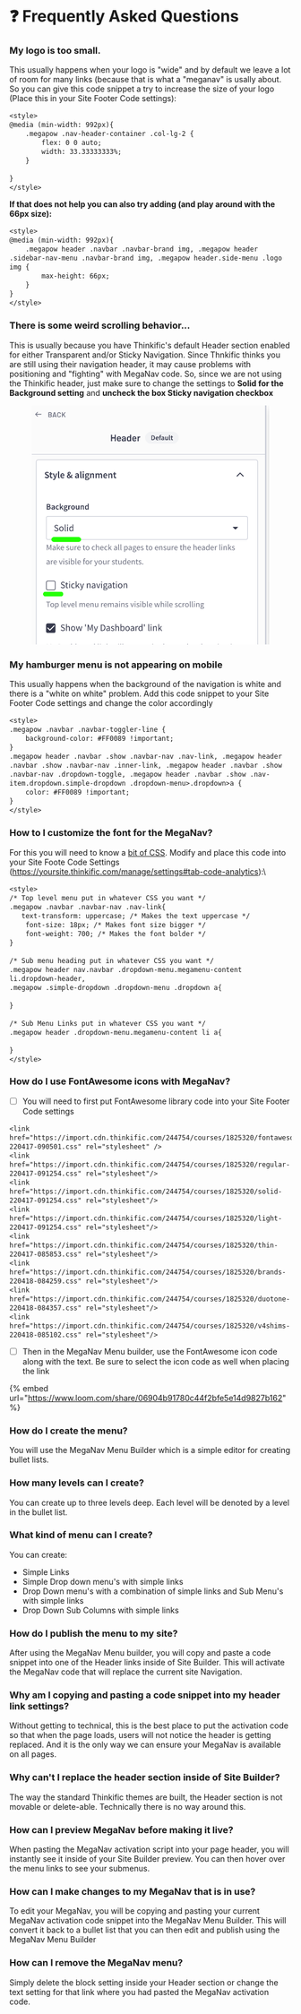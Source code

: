 # ❓ Frequently Asked Questions

### My logo is too small.

This usually happens when your logo is "wide" and by default we leave a lot of room for many links (because that is what a "meganav" is usally about. So you can give this code snippet a try to increase the size of your logo (Place this in your Site Footer Code settings):

```
<style>
@media (min-width: 992px){
    .megapow .nav-header-container .col-lg-2 {
        flex: 0 0 auto;
        width: 33.33333333%;
    }

}
</style>
```

**If that does not help you can also try adding (and play around with the 66px size):**

```
<style>
@media (min-width: 992px){
    .megapow header .navbar .navbar-brand img, .megapow header .sidebar-nav-menu .navbar-brand img, .megapow header.side-menu .logo img {
        max-height: 66px;
    }
}
</style>
```

### There is some weird scrolling behavior...

This is usually because you have Thinkific's default Header section enabled for either Transparent and/or Sticky Navigation. Since Thnkific thinks you are still using their navigation header, it may cause problems with positioning and "fighting" with MegaNav code. So, since we are not using the Thinkific header, just make sure to change the settings to **Solid for the Background setting** and **uncheck the box Sticky navigation checkbox**

<figure><img src=".gitbook/assets/Site-Builder-Thinkific (33).png" alt=""><figcaption></figcaption></figure>

### My hamburger menu is not appearing on mobile

This usually happens when the background of the navigation is white and there is a "white on white" problem. Add this code snippet to your Site Footer Code settings and change the color accordingly

```
<style>
.megapow .navbar .navbar-toggler-line {
    background-color: #FF0089 !important;
}
.megapow header .navbar .show .navbar-nav .nav-link, .megapow header .navbar .show .navbar-nav .inner-link, .megapow header .navbar .show .navbar-nav .dropdown-toggle, .megapow header .navbar .show .nav-item.dropdown.simple-dropdown .dropdown-menu>.dropdown>a {
    color: #FF0089 !important;
}
</style>
```

### How to I customize the font for the MegaNav?

For this you will need to know a [bit of CSS](https://www.geeksforgeeks.org/css-text-formatting/). Modify and place this code into your Site Foote Code Settings (https://yoursite.thinkific.com/manage/settings#tab-code-analytics):\


```
<style>
/* Top level menu put in whatever CSS you want */
.megapow .navbar .navbar-nav .nav-link{
   text-transform: uppercase; /* Makes the text uppercase */
    font-size: 18px; /* Makes font size bigger */
    font-weight: 700; /* Makes the font bolder */
}

/* Sub menu heading put in whatever CSS you want */
.megapow header nav.navbar .dropdown-menu.megamenu-content li.dropdown-header,
.megapow .simple-dropdown .dropdown-menu .dropdown a{
   
}

/* Sub Menu Links put in whatever CSS you want */
.megapow header .dropdown-menu.megamenu-content li a{
    
}
</style>
```

### How do I use FontAwesome icons with MegaNav?

* [ ] You will need to first put FontAwesome library code into your Site Footer Code settings

```
<link href="https://import.cdn.thinkific.com/244754/courses/1825320/fontawesome-220417-090501.css" rel="stylesheet" />
<link href="https://import.cdn.thinkific.com/244754/courses/1825320/regular-220417-091254.css" rel="stylesheet"/>
<link href="https://import.cdn.thinkific.com/244754/courses/1825320/solid-220417-091254.css" rel="stylesheet"/>
<link href="https://import.cdn.thinkific.com/244754/courses/1825320/light-220417-091254.css" rel="stylesheet"/>
<link href="https://import.cdn.thinkific.com/244754/courses/1825320/thin-220417-085853.css" rel="stylesheet"/>
<link href="https://import.cdn.thinkific.com/244754/courses/1825320/brands-220418-084259.css" rel="stylesheet"/>
<link href="https://import.cdn.thinkific.com/244754/courses/1825320/duotone-220418-084357.css" rel="stylesheet"/>
<link href="https://import.cdn.thinkific.com/244754/courses/1825320/v4shims-220418-085102.css" rel="stylesheet"/>
```

* [ ] Then in the MegaNav Menu builder, use the FontAwesome icon code along with the text. Be sure to select the icon code as well when placing the link

{% embed url="https://www.loom.com/share/06904b91780c44f2bfe5e14d9827b162" %}

### How do I create the menu?

You will use the MegaNav Menu Builder which is a simple editor for creating bullet lists.&#x20;

### How many levels can I create?

You can create up to three levels deep. Each level will be denoted by a level in the bullet list.

### What kind of menu can I create?

You can create:

* Simple Links
* Simple Drop down menu's with simple links
* Drop Down menu's with a combination of simple links and Sub Menu's with simple links
* Drop Down Sub Columns with simple links

### How do I publish the menu to my site?

After using the MegaNav Menu builder, you will copy and paste a code snippet into one of the Header links inside of Site Builder. This will activate the MegaNav code that will replace the current site Navigation.

### Why am I copying and pasting a code snippet into my header link settings?

Without getting to technical, this is the best place to put the activation code so that when the page loads, users will not notice the header is getting replaced. And it is the only way we can ensure your MegaNav is available on all pages.

### Why can't I replace the header section inside of Site Builder?

The way the standard Thinkific themes are built, the Header section is not movable or delete-able. Technically there is no way around this.

### How can I preview MegaNav before making it live?

When pasting the MegaNav activation script into your page header, you will instantly see it inside of your Site Builder preview. You can then hover over the menu links to see your submenus.

### How can I make changes to my MegaNav that is in use?

To edit your MegaNav, you will be copying and pasting your current MegaNav activation code snippet into the MegaNav Menu Builder. This will convert it back to a bullet list that you can then edit and publish using the MegaNav Menu Builder

### How can I remove the MegaNav menu?

Simply delete the block setting inside your Header section or change the text setting for that link where you had pasted the MegaNav activation code.
